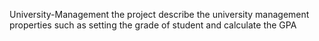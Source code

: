 University-Management
the project describe the university management properties such as setting the grade of student and calculate the GPA
